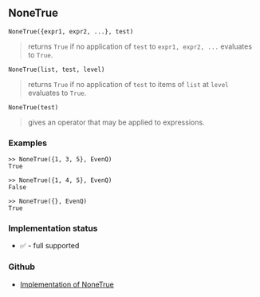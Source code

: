 ## NoneTrue

```
NoneTrue({expr1, expr2, ...}, test)
```

> returns `True` if no application of `test` to `expr1, expr2, ...` evaluates to `True`.

```
NoneTrue(list, test, level)
```

> returns `True` if no application of `test` to items of `list` at `level` evaluates to `True`.

```
NoneTrue(test)
```

> gives an operator that may be applied to expressions.

### Examples

```
>> NoneTrue({1, 3, 5}, EvenQ)
True

>> NoneTrue({1, 4, 5}, EvenQ)
False

>> NoneTrue({}, EvenQ)
True
```






### Implementation status

* &#x2705; - full supported

### Github

* [Implementation of NoneTrue](https://github.com/axkr/symja_android_library/blob/master/symja_android_library/matheclipse-core/src/main/java/org/matheclipse/core/builtin/BooleanFunctions.java#L3522) 
